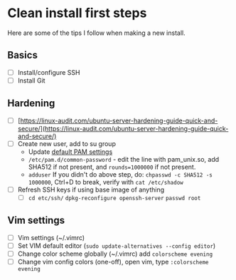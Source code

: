 # Clean install first steps
Here are some of the tips I follow when making a new install.

## Basics
- [ ]  Install/configure SSH
- [ ]  Install Git

## Hardening
- [ ]  [https://linux-audit.com/ubuntu-server-hardening-guide-quick-and-secure/](https://linux-audit.com/ubuntu-server-hardening-guide-quick-and-secure/)
- [ ]  Create new user, add to su group
    - Update [default PAM settings](https://askubuntu.com/questions/894404/how-to-increase-the-number-of-hashing-rounds-for-etc-shadow)
    - `/etc/pam.d/common-password` - edit the line with pam_unix.so, add SHA512 if not present, and `rounds=1000000` if not present.
    - `adduser` If you didn't do above step, do: `chpasswd -c SHA512 -s 1000000`, Ctrl+D to break, verify with `cat /etc/shadow`
- [ ]  Refresh SSH keys if using base image of anything
    - [ ]  `cd etc/ssh/`  `dpkg-reconfigure openssh-server` `passwd root`
    
## Vim settings
- [ ]  Vim settings (~/.vimrc)
- [ ]  Set VIM default editor (`sudo update-alternatives --config editor`)
- [ ]  Change color scheme globally (~/.vimrc) add `colorscheme evening`
- [ ]  Change vim config colors (one-off), open vim, type `:colorscheme evening`
